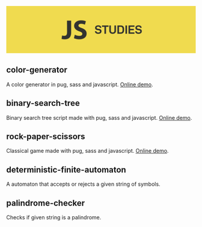 <p align="center">
  <img alt="JavaScript Studies Banner" src=".github/javascript-studies-banner.png">
</p>

## color-generator
A color generator in pug, sass and javascript. <a href="https://codepen.io/joziasmartini/pen/NWrGGYz">Online demo</a>.

## binary-search-tree
Binary search tree script made with pug, sass and javascript. <a href="https://codepen.io/joziasmartini/pen/eYJeedP">Online demo</a>.

## rock-paper-scissors
Classical game made with pug, sass and javascript. <a href="https://codepen.io/joziasmartini/pen/yLavxmy">Online demo</a>.

## deterministic-finite-automaton
A automaton that accepts or rejects a given string of symbols.

## palindrome-checker
Checks if given string is a palindrome.
